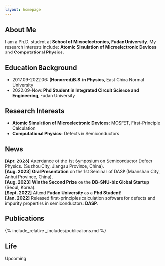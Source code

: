 ```yaml
---
layout: homepage
---
```


## About Me

I am a Ph.D. student at **School of Microelectronics, Fudan University**. My research interests include: **Atomic Simulation of Microelectronic Devices** and **Computational Physics**.

## Education Background

- 2017.09-2022.06: **(Honorred)B.S. in Physics**, East China Normal University
- 2022.09-Now: **Phd Student in Integrated Circuit Science and Engineering**, Fudan University 

## Research Interests

- **Atomic Simulation of Microelectronic Devices:** MOSFET, First-Principle Calculation
- **Computational Physics:** Defects in Semiconductors

## News

**[Apr. 2023]** Attendance of the 1st Symposium on Semiconductor Defect Physics. (Suzhou City, Jiangsu Province, China).   
**[Aug. 2023]** **Oral Presentation** on the 1st Seminar of DASP (Maanshan City, Anhui Province, China).    
**[Aug. 2023]** **Win the Second Prize** on the **DB-SNU-biz Global Startup** (Seoul, Korea).   
**[Sept. 2022]** Attend **Fudan University** as a **Phd Student**!   
**[Jan. 2022]** Released first-principles calculation software for defects and impurity properties in semiconductors: **DASP**.   

## Publications

{% include_relative _includes/publications.md %}

## Life
Upcoming

<!--%#- **[Feb. 2020]** Our paper about incremental learning is accepted to CVPR 2020.
<!--%#- **[Feb. 2020]** We will host the ACM Multimedia Asia 2020 conference in Singapore!
<!--%#- **[Sept. 2019]** Our paper about few-shot learning is accepted to NeurIPS 2019.
<!--%#- **[Mar. 2019]** Our paper about few-shot learning is accepted to CVPR 2019.-->



<!--%#{% include_relative _includes/services.md %}-->
